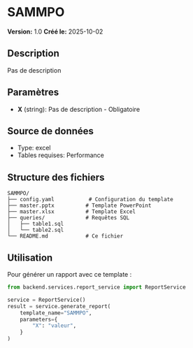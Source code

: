 # SAMMPO

**Version:** 1.0
**Créé le:** 2025-10-02

## Description

Pas de description

## Paramètres

- **X** (string): Pas de description - Obligatoire

## Source de données

- Type: excel
- Tables requises: Performance

## Structure des fichiers

```
SAMMPO/
├── config.yaml           # Configuration du template
├── master.pptx          # Template PowerPoint
├── master.xlsx          # Template Excel
├── queries/             # Requêtes SQL
│   ├── table1.sql
│   └── table2.sql
└── README.md            # Ce fichier
```

## Utilisation

Pour générer un rapport avec ce template :

```python
from backend.services.report_service import ReportService

service = ReportService()
result = service.generate_report(
    template_name="SAMMPO",
    parameters={
        "X": "valeur",
    }
)
```